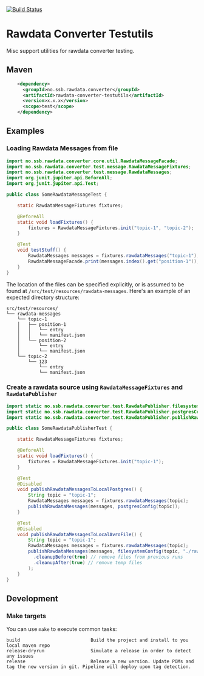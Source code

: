 [![Build Status](https://dev.azure.com/statisticsnorway/Dapla/_apis/build/status/statisticsnorway.rawdata-converter-testutils?repoName=statisticsnorway%2Frawdata-converter-testutils&branchName=master)](https://dev.azure.com/statisticsnorway/Dapla/_build/latest?definitionId=95&repoName=statisticsnorway%2Frawdata-converter-testutils&branchName=master)
# Rawdata Converter Testutils

Misc support utilities for rawdata converter testing.

## Maven
```xml
    <dependency>
      <groupId>no.ssb.rawdata.converter</groupId>
      <artifactId>rawdata-converter-testutils</artifactId>
      <version>x.x.x</version>
      <scope>test</scope>
    </dependency>
```

## Examples

### Loading Rawdata Messages from file

```java
import no.ssb.rawdata.converter.core.util.RawdataMessageFacade;
import no.ssb.rawdata.converter.test.message.RawdataMessageFixtures;
import no.ssb.rawdata.converter.test.message.RawdataMessages;
import org.junit.jupiter.api.BeforeAll;
import org.junit.jupiter.api.Test;

public class SomeRawdataMessageTest {

    static RawdataMessageFixtures fixtures;

    @BeforeAll
    static void loadFixtures() {
        fixtures = RawdataMessageFixtures.init("topic-1", "topic-2");
    }

    @Test
    void testStuff() {
        RawdataMessages messages = fixtures.rawdataMessages("topic-1");
        RawdataMessageFacade.print(messages.index().get("position-1"));
    }
}
```

The location of the files can be specified explicitly, or is assumed to be found at `/src/test/resources/rawdata-messages`.
Here's an example of an expected directory structure:
```
src/test/resources/
└── rawdata-messages
    └── topic-1
    │   ├── position-1
    │   │   └── entry
    │   │   └── manifest.json
    │   └── position-2
    │       └── entry
    │       └── manifest.json
    └── topic-2
        └── 123
            └── entry
            └── manifest.json
```

### Create a rawdata source using `RawdataMessageFixtures` and `RawdataPublisher`

```java
import static no.ssb.rawdata.converter.test.RawdataPublisher.filesystemConfig;
import static no.ssb.rawdata.converter.test.RawdataPublisher.postgresConfig;
import static no.ssb.rawdata.converter.test.RawdataPublisher.publishRawdataMessages;

public class SomeRawdataPublisherTest {

    static RawdataMessageFixtures fixtures;

    @BeforeAll
    static void loadFixtures() {
        fixtures = RawdataMessageFixtures.init("topic-1");
    }

    @Test
    @Disabled
    void publishRawdataMessagesToLocalPostgres() {
        String topic = "topic-1";
        RawdataMessages messages = fixtures.rawdataMessages(topic);
        publishRawdataMessages(messages, postgresConfig(topic));
    }

    @Test
    @Disabled
    void publishRawdataMessagesToLocalAvroFile() {
        String topic = "topic-1";
        RawdataMessages messages = fixtures.rawdataMessages(topic);
        publishRawdataMessages(messages, filesystemConfig(topic, "./rawdatastore")
          .cleanupBefore(true) // remove files from previous runs
          .cleanupAfter(true) // remove temp files
        );
    }
}
```

## Development

### Make targets
You can use `make` to execute common tasks:
```
build                          Build the project and install to you local maven repo
release-dryrun                 Simulate a release in order to detect any issues
release                        Release a new version. Update POMs and tag the new version in git. Pipeline will deploy upon tag detection.
```
